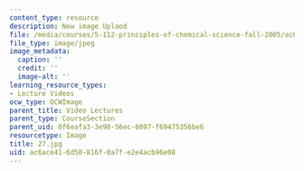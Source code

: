 ```yaml
---
content_type: resource
description: New image Uplaod
file: /media/courses/5-112-principles-of-chemical-science-fall-2005/ac6ace416d50816f0a7fe2e4acb96e08_27.jpg
file_type: image/jpeg
image_metadata:
  caption: ''
  credit: ''
  image-alt: ''
learning_resource_types:
- Lecture Videos
ocw_type: OCWImage
parent_title: Video Lectures
parent_type: CourseSection
parent_uid: 0f6eafa3-3e90-56ec-6097-f69475356be6
resourcetype: Image
title: 27.jpg
uid: ac6ace41-6d50-816f-0a7f-e2e4acb96e08
---
```

